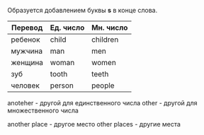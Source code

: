 Образуется добавлением буквы **s** в конце слова.

| Перевод | Ед. число | Мн. число |
| ------- | --------- | --------- |
| ребенок | child     | children  |
| мужчина | man       | men       |
| женщина | woman     | women     |
| зуб     | tooth     | teeth     |
| человек | person    | people    |

anoteher - другой для единственного числа
other - другой для множественного числа

another place - другое место
other places - другие места
 
